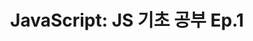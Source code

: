 ---
layout: post
categories:
  - TIL
title: "JavaScript: JS 기초 공부 Ep.1"
tags:
  - study
  - TIL
  - JS
---